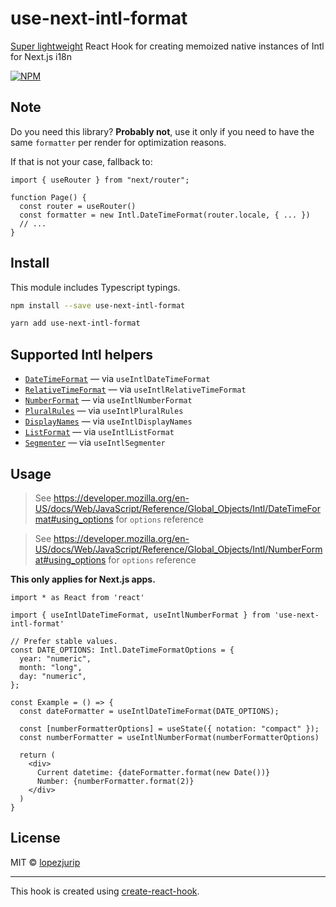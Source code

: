 # use-next-intl-format

[Super lightweight](https://bundlephobia.com/result?p=use-next-intl-format) React Hook for creating memoized native instances of Intl for Next.js i18n

[![NPM](https://img.shields.io/npm/v/use-next-intl-format.svg)](https://www.npmjs.com/package/use-next-intl-format)

## Note

Do you need this library? **Probably not**, use it only if you need to have the same `formatter` per render for optimization reasons.

If that is not your case, fallback to:

```tsx
import { useRouter } from "next/router";

function Page() {
  const router = useRouter()
  const formatter = new Intl.DateTimeFormat(router.locale, { ... })
  // ...
}
```

## Install

This module includes Typescript typings.

```bash
npm install --save use-next-intl-format

yarn add use-next-intl-format
```

## Supported Intl helpers

* [`DateTimeFormat`](https://developer.mozilla.org/en-US/docs/Web/JavaScript/Reference/Global_Objects/Intl/DateTimeFormat) — via `useIntlDateTimeFormat`
* [`RelativeTimeFormat`](https://developer.mozilla.org/en-US/docs/Web/JavaScript/Reference/Global_Objects/Intl/RelativeTimeFormat) — via `useIntlRelativeTimeFormat`
* [`NumberFormat`](https://developer.mozilla.org/en-US/docs/Web/JavaScript/Reference/Global_Objects/Intl/NumberFormat) — via `useIntlNumberFormat`
* [`PluralRules`](https://developer.mozilla.org/en-US/docs/Web/JavaScript/Reference/Global_Objects/Intl/PluralRules) — via `useIntlPluralRules`
* [`DisplayNames`](https://developer.mozilla.org/en-US/docs/Web/JavaScript/Reference/Global_Objects/Intl/DisplayNames) — via `useIntlDisplayNames`
* [`ListFormat`](https://developer.mozilla.org/en-US/docs/Web/JavaScript/Reference/Global_Objects/Intl/ListFormat) — via `useIntlListFormat`
* [`Segmenter`](https://developer.mozilla.org/en-US/docs/Web/JavaScript/Reference/Global_Objects/Intl/Segmenter/Segmenter) — via `useIntlSegmenter`

## Usage

> See https://developer.mozilla.org/en-US/docs/Web/JavaScript/Reference/Global_Objects/Intl/DateTimeFormat#using_options for `options` reference

> See https://developer.mozilla.org/en-US/docs/Web/JavaScript/Reference/Global_Objects/Intl/NumberFormat#using_options for `options` reference

**This only applies for Next.js apps.**

```tsx
import * as React from 'react'

import { useIntlDateTimeFormat, useIntlNumberFormat } from 'use-next-intl-format'

// Prefer stable values.
const DATE_OPTIONS: Intl.DateTimeFormatOptions = {
  year: "numeric",
  month: "long",
  day: "numeric",
};

const Example = () => {
  const dateFormatter = useIntlDateTimeFormat(DATE_OPTIONS);

  const [numberFormatterOptions] = useState({ notation: "compact" });
  const numberFormatter = useIntlNumberFormat(numberFormatterOptions)

  return (
    <div>
      Current datetime: {dateFormatter.format(new Date())}
      Number: {numberFormatter.format(2)}
    </div>
  )
}
```

## License

MIT © [lopezjurip](https://github.com/lopezjurip)

---

This hook is created using [create-react-hook](https://github.com/hermanya/create-react-hook).
